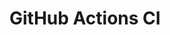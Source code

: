 # GitHub Actions CI













































































































































































































































































































































































































































































































































































































































































































































































































































































































































































































































































































































































































































































































































































































































































































































































































































































































































































































































































































































































































































